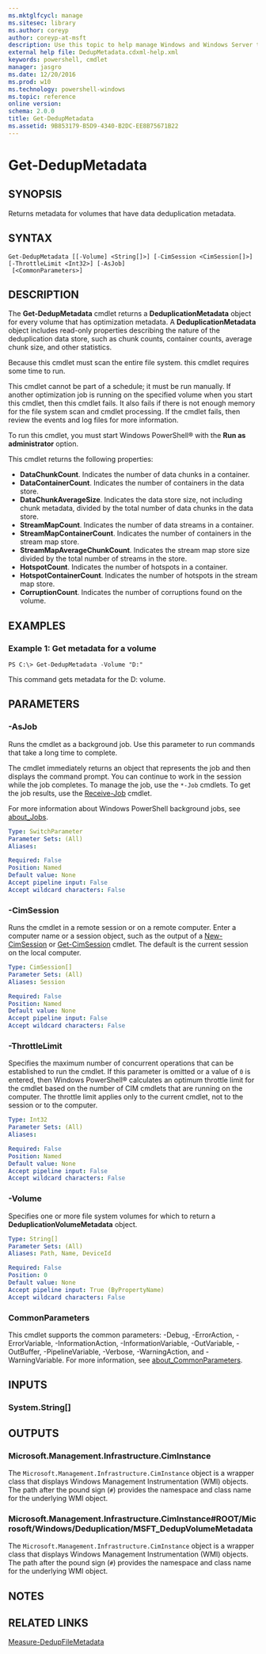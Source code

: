 ```yaml
---
ms.mktglfcycl: manage
ms.sitesec: library
ms.author: coreyp
author: coreyp-at-msft
description: Use this topic to help manage Windows and Windows Server technologies with Windows PowerShell.
external help file: DedupMetadata.cdxml-help.xml
keywords: powershell, cmdlet
manager: jasgro
ms.date: 12/20/2016
ms.prod: w10
ms.technology: powershell-windows
ms.topic: reference
online version: 
schema: 2.0.0
title: Get-DedupMetadata
ms.assetid: 9B853179-B5D9-4340-B2DC-EE8B75671B22
---
```


# Get-DedupMetadata

## SYNOPSIS
Returns metadata for volumes that have data deduplication metadata.

## SYNTAX

```
Get-DedupMetadata [[-Volume] <String[]>] [-CimSession <CimSession[]>] [-ThrottleLimit <Int32>] [-AsJob]
 [<CommonParameters>]
```

## DESCRIPTION
The **Get-DedupMetadata** cmdlet returns a **DeduplicationMetadata** object for every volume that has optimization metadata.
A **DeduplicationMetadata** object includes read-only properties describing the nature of the deduplication data store, such as chunk counts, container counts, average chunk size, and other statistics.

Because this cmdlet must scan the entire file system.
this cmdlet requires some time to run.

This cmdlet cannot be part of a schedule; it must be run manually.
If another optimization job is running on the specified volume when you start this cmdlet, then this cmdlet fails.
It also fails if there is not enough memory for the file system scan and cmdlet processing.
If the cmdlet fails, then review the events and log files for more information.

To run this cmdlet, you must start Windows PowerShell® with the **Run as administrator** option.

This cmdlet returns the following properties: 

- **DataChunkCount**.
Indicates the number of data chunks in a container. 
- **DataContainerCount**.
Indicates the number of containers in the data store. 
- **DataChunkAverageSize**.
Indicates the data store size, not including chunk metadata, divided by the total number of data chunks in the data store. 
- **StreamMapCount**.
Indicates the number of data streams in a container. 
- **StreamMapContainerCount**.
Indicates the number of containers in the stream map store. 
- **StreamMapAverageChunkCount**.
Indicates the stream map store size divided by the total number of streams in the store. 
- **HotspotCount**.
Indicates the number of hotspots in a container. 
- **HotspotContainerCount**.
Indicates the number of hotspots in the stream map store. 
- **CorruptionCount**.
Indicates the number of corruptions found on the volume.

## EXAMPLES

### Example 1: Get metadata for a volume
```
PS C:\> Get-DedupMetadata -Volume "D:"
```

This command gets metadata for the D: volume.

## PARAMETERS

### -AsJob
Runs the cmdlet as a background job. Use this parameter to run commands that take a long time to complete. 

The cmdlet immediately returns an object that represents the job and then displays the command prompt. 
You can continue to work in the session while the job completes. 
To manage the job, use the `*-Job` cmdlets. 
To get the job results, use the [Receive-Job](http://go.microsoft.com/fwlink/?LinkID=113372) cmdlet. 

For more information about Windows PowerShell background jobs, see [about_Jobs](http://go.microsoft.com/fwlink/?LinkID=113251).

```yaml
Type: SwitchParameter
Parameter Sets: (All)
Aliases: 

Required: False
Position: Named
Default value: None
Accept pipeline input: False
Accept wildcard characters: False
```

### -CimSession
Runs the cmdlet in a remote session or on a remote computer.
Enter a computer name or a session object, such as the output of a [New-CimSession](http://go.microsoft.com/fwlink/p/?LinkId=227967) or [Get-CimSession](http://go.microsoft.com/fwlink/p/?LinkId=227966) cmdlet.
The default is the current session on the local computer.

```yaml
Type: CimSession[]
Parameter Sets: (All)
Aliases: Session

Required: False
Position: Named
Default value: None
Accept pipeline input: False
Accept wildcard characters: False
```

### -ThrottleLimit
Specifies the maximum number of concurrent operations that can be established to run the cmdlet.
If this parameter is omitted or a value of `0` is entered, then Windows PowerShell® calculates an optimum throttle limit for the cmdlet based on the number of CIM cmdlets that are running on the computer.
The throttle limit applies only to the current cmdlet, not to the session or to the computer.

```yaml
Type: Int32
Parameter Sets: (All)
Aliases: 

Required: False
Position: Named
Default value: None
Accept pipeline input: False
Accept wildcard characters: False
```

### -Volume
Specifies one or more file system volumes for which to return a **DeduplicationVolumeMetadata** object.

```yaml
Type: String[]
Parameter Sets: (All)
Aliases: Path, Name, DeviceId

Required: False
Position: 0
Default value: None
Accept pipeline input: True (ByPropertyName)
Accept wildcard characters: False
```

### CommonParameters
This cmdlet supports the common parameters: -Debug, -ErrorAction, -ErrorVariable, -InformationAction, -InformationVariable, -OutVariable, -OutBuffer, -PipelineVariable, -Verbose, -WarningAction, and -WarningVariable. For more information, see [about_CommonParameters](http://go.microsoft.com/fwlink/?LinkID=113216).

## INPUTS

### System.String[]

## OUTPUTS

### Microsoft.Management.Infrastructure.CimInstance
The `Microsoft.Management.Infrastructure.CimInstance` object is a wrapper class that displays Windows Management Instrumentation (WMI) objects.
The path after the pound sign (`#`) provides the namespace and class name for the underlying WMI object.

### Microsoft.Management.Infrastructure.CimInstance#ROOT/Microsoft/Windows/Deduplication/MSFT_DedupVolumeMetadata
The `Microsoft.Management.Infrastructure.CimInstance` object is a wrapper class that displays Windows Management Instrumentation (WMI) objects.
The path after the pound sign (`#`) provides the namespace and class name for the underlying WMI object.

## NOTES

## RELATED LINKS

[Measure-DedupFileMetadata](./Measure-DedupFileMetadata.md)


